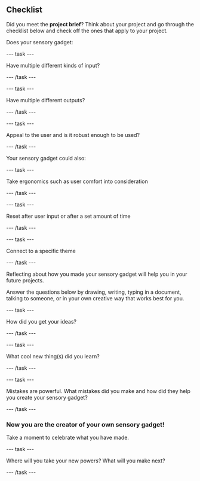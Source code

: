 ## Checklist

Did you meet the **project brief**? Think about your project and go through the checklist below and check off the ones that apply to your project.

Does your sensory gadget:

--- task ---

Have multiple different kinds of input?

--- /task ---

--- task ---

Have multiple different outputs?

--- /task ---

--- task ---

Appeal to the user and is it robust enough to be used?

--- /task ---

Your sensory gadget could also:

--- task ---

Take ergonomics such as user comfort into consideration

--- /task ---

--- task ---

Reset after user input or after a set amount of time 

--- /task ---

--- task ---

Connect to a specific theme

--- /task ---

Reflecting about how you made your sensory gadget will help you in your future projects.

Answer the questions below by drawing, writing, typing in a document, talking to someone, or in your own creative way that works best for you.

--- task ---

How did you get your ideas? 

--- /task ---

--- task ---

What cool new thing(s) did you learn?

--- /task ---

--- task ---

Mistakes are powerful. What mistakes did you make and how did they help you create your sensory gadget?

--- /task ---

### Now you are the creator of your own sensory gadget!

Take a moment to celebrate what you have made.

--- task ---

Where will you take your new powers? What will you make next?

--- /task ---


